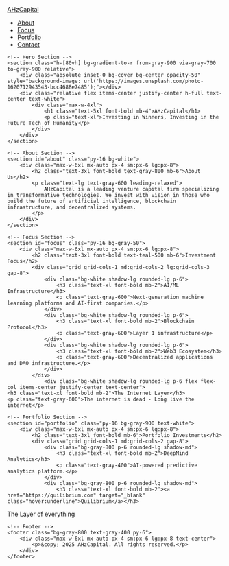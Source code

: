 <html lang="en">
<head>
    <meta charset="UTF-8">
    <meta name="viewport" content="width=device-width, initial-scale=1.0">
    <title>AHzCapital - Venture Capital</title>
    <script src="https://cdn.tailwindcss.com"></script>
</head>
<body class="font-sans text-gray-900 bg-gray-100">
    <!-- Navigation -->
    <nav class="bg-gray-800 text-white sticky top-0 z-50 shadow-lg">
        <div class="max-w-7xl mx-auto px-4 sm:px-6 lg:px-8">
            <div class="flex justify-between items-center py-4">
                <a href="#" class="text-2xl font-bold">AHzCapital</a>
                <ul class="flex space-x-6 text-lg">
                    <li><a href="#about" class="hover:text-teal-400 transition">About</a></li>
                    <li><a href="#focus" class="hover:text-teal-400 transition">Focus</a></li>
                    <li><a href="#portfolio" class="hover:text-teal-400 transition">Portfolio</a></li>
                    <li><a href="#contact" class="hover:text-teal-400 transition">Contact</a></li>
                </ul>
            </div>
        </div>
    </nav>

    <!-- Hero Section -->
    <section class="h-[80vh] bg-gradient-to-r from-gray-900 via-gray-700 to-gray-900 relative">
        <div class="absolute inset-0 bg-cover bg-center opacity-50" style="background-image: url('https://images.unsplash.com/photo-1620712943543-bcc4688e7485');"></div>
        <div class="relative flex items-center justify-center h-full text-center text-white">
            <div class="max-w-4xl">
                <h1 class="text-5xl font-bold mb-4">AHzCapital</h1>
                <p class="text-xl">Investing in Winners, Investing in the Future Tech of Humanity</p>
            </div>
        </div>
    </section>

    <!-- About Section -->
    <section id="about" class="py-16 bg-white">
        <div class="max-w-6xl mx-auto px-4 sm:px-6 lg:px-8">
            <h2 class="text-3xl font-bold text-gray-800 mb-6">About Us</h2>
            <p class="text-lg text-gray-600 leading-relaxed">
                AHzCapital is a leading venture capital firm specializing in transformative technologies. We invest with vision in those who build the future of artificial intelligence, blockchain infrastructure, and decentralized systems.
            </p>
        </div>
    </section>

    <!-- Focus Section -->
    <section id="focus" class="py-16 bg-gray-50">
        <div class="max-w-6xl mx-auto px-4 sm:px-6 lg:px-8">
            <h2 class="text-3xl font-bold text-teal-500 mb-6">Investment Focus</h2>
            <div class="grid grid-cols-1 md:grid-cols-2 lg:grid-cols-3 gap-8">
                <div class="bg-white shadow-lg rounded-lg p-6">
                    <h3 class="text-xl font-bold mb-2">AI/ML Infrastructure</h3>
                    <p class="text-gray-600">Next-generation machine learning platforms and AI-first companies.</p>
                </div>
                <div class="bg-white shadow-lg rounded-lg p-6">
                    <h3 class="text-xl font-bold mb-2">Blockchain Protocol</h3>
                    <p class="text-gray-600">Layer 1 infrastructure</p>
                </div>
                <div class="bg-white shadow-lg rounded-lg p-6">
                    <h3 class="text-xl font-bold mb-2">Web3 Ecosystem</h3>
                    <p class="text-gray-600">Decentralized applications and DAO infrastructure.</p>
                </div>
            </div>
                <div class="bg-white shadow-lg rounded-lg p-6 flex flex-col items-center justify-center text-center">
    <h3 class="text-xl font-bold mb-2">The Internet Layer</h3>
    <p class="text-gray-600">The internet is dead - Long live the internet</p>
</div>
        </div>
    </section>

    <!-- Portfolio Section -->
    <section id="portfolio" class="py-16 bg-gray-900 text-white">
        <div class="max-w-6xl mx-auto px-4 sm:px-6 lg:px-8">
            <h2 class="text-3xl font-bold mb-6">Portfolio Investments</h2>
            <div class="grid grid-cols-1 md:grid-cols-2 gap-8">
                <div class="bg-gray-800 p-6 rounded-lg shadow-md">
                    <h3 class="text-xl font-bold mb-2">DeepMind Analytics</h3>
                    <p class="text-gray-400">AI-powered predictive analytics platform.</p>
                </div>
                <div class="bg-gray-800 p-6 rounded-lg shadow-md">
                    <h3 class="text-xl font-bold mb-2"><a href="https://quilibrium.com" target="_blank" class="hover:underline">Quilibrium</a></h3>
<p class="text-gray-400">The Layer of everything</p>
                </div>
            </div>
        </div>
    </section>

    <!-- Footer -->
    <footer class="bg-gray-800 text-gray-400 py-6">
        <div class="max-w-6xl mx-auto px-4 sm:px-6 lg:px-8 text-center">
            <p>&copy; 2025 AHzCapital. All rights reserved.</p>
        </div>
    </footer>
</body>
</html>

